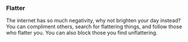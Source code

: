 ### Flatter
The internet has so much negativity, why not brighten your day instead? You can compliment others, search for flattering things, and follow those who flatter you. You can also block those you find unflattering.
